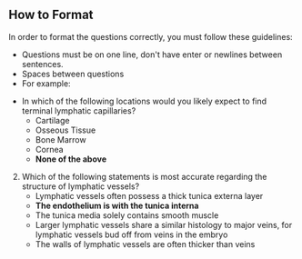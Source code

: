 ## How to Format

In order to format the questions correctly, you must follow these guidelines:
- Questions must be on one line, don't have enter or newlines between sentences.
- Spaces between questions
- For example:

* In which of the following locations would you likely expect to find terminal lymphatic capillaries?
    * Cartilage
    * Osseous Tissue
    * Bone Marrow
    * Cornea
    * **None of the above**
2. Which of the following statements is most accurate regarding the structure of lymphatic vessels?
    * Lymphatic vessels often possess a thick tunica externa layer
    * **The endothelium is with the tunica interna**
    * The tunica media solely contains smooth muscle
    * Larger lymphatic vessels share a similar histology to major veins, for lymphatic vessels bud off from veins in the embryo
    * The walls of lymphatic vessels are often thicker than veins
